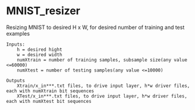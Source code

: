 # MNIST_resizer
Resizing MNIST to desired H x W, for desired number of training  and test examples

    Inputs:
        h = desired hight
        w = desired width
        numXtrain = number of training samples, subsample size(any value <=60000) 
        numXtest = number of testing samples(any value <=10000)
     
    Outputs
        Xtrain/x_in***.txt files, to drive input layer, h*w driver files, each with numXtrain bit sequences
        XTest/x_in***.txt files, to drive input layer, h*w driver files, each with numXtest bit sequences
